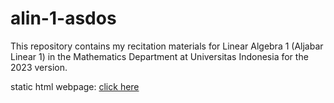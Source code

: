 # alin-1-asdos
This repository contains my recitation materials for Linear Algebra 1 (Aljabar Linear 1) in the Mathematics Department at Universitas Indonesia for the 2023 version.

static html webpage: [click here](https://carlesoctav.github.io/alin-1-asdos)


